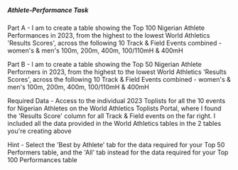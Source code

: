 ##### Athlete-Performance Task

Part A - I am to create a table showing the Top 100 Nigerian Athlete Performances in 2023, from the highest to the lowest World Athletics 'Results Scores', across the following 10 Track & Field Events combined - women's & men's 100m, 200m, 400m, 100/110mH & 400mH

Part B - I am to create a table showing the Top 50 Nigerian Athlete Performers in 2023, from the highest to the lowest World Athletics 'Results Scores', across the following 10 Track & Field Events combined - women's & men's 100m, 200m, 400m, 100/110mH & 400mH

Required Data - Access to the individual 2023 Toplists for all the 10 events for Nigerian Athletes on the World Athletics Toplists Portal, where I found the 'Results Score' column for all Track & Field events on the far right. I included all the data provided in the World Athletics tables in the 2 tables you're creating above

Hint - Select the 'Best by Athlete' tab for the data required for your Top 50 Performers table, and the 'All' tab instead for the data required for your Top 100 Performances table
